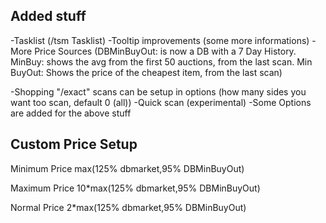 ## Added stuff
-Tasklist (/tsm Tasklist)
-Tooltip improvements (some more informations)
-More Price Sources (DBMinBuyOut: is now a DB with a 7 Day History. MinBuy: shows the avg from the first 50 auctions, from the last scan. Min BuyOut: Shows the price of the cheapest item, from the last scan)

-Shopping "/exact" scans can be setup in options (how many sides you want too scan, default 0 (all))
-Quick scan (experimental)
-Some Options are added for the above stuff
  

## Custom Price Setup
Minimum Price
  max(125% dbmarket,95% DBMinBuyOut)

Maximum Price
  10*max(125% dbmarket,95% DBMinBuyOut)

Normal Price
  2*max(125% dbmarket,95% DBMinBuyOut)
